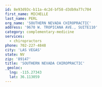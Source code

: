 ```yaml
---
id: 8e93d93c-b11a-4c2d-bf58-d3db9a77c704
first_name: MICHELLE
last_name: PERL
org_name: 'SOUTHERN NEVADA CHIROPRACTIC'
address: '9670 W. TROPICANA AVE., SUITE110'
category: complementary-medicine
services:
  - chiropractors
phone: 702-227-4848
city: 'LAS VEGAS'
state: NV
zip: '89147'
title: 'SOUTHERN NEVADA CHIROPRACTIC'
_geoloc:
  lng: -115.27343
  lat: 36.113059
---
```


